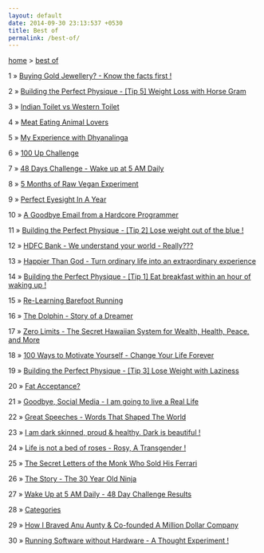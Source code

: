 ```yaml
---
layout: default
date: 2014-09-30 23:13:537 +0530
title: Best of
permalink: /best-of/
---
```

<span><a href="{{ site.url }}">home</a>&nbsp;&gt;&nbsp;<a href="{{ site.url }}/best-of">best of</a></span>

<p><span>1</span> &raquo; <a href="/search?q=cache:http://blog.smileprem.com/buying-gold-jewellery-know-the-facts-first/">Buying Gold Jewellery? - Know the facts first !</a><p>
<p><span>2</span> &raquo; <a href="/building-the-perfect-physique-tip-5-weight-loss-with-horse-gram/">Building the Perfect Physique - [Tip 5] Weight Loss with Horse Gram</a><p>
<p><span>3</span> &raquo; <a href="/indian-toilet-vs-western-toilet/">Indian Toilet vs Western Toilet</a><p>
<p><span>4</span> &raquo; <a href="/meat-eating-animal-lovers/">Meat Eating Animal Lovers</a><p>
<p><span>5</span> &raquo; <a href="/my-experience-with-dhyanalinga/">My Experience with Dhyanalinga</a><p>
<p><span>6</span> &raquo; <a href="/100-up-challenge/">100 Up Challenge</a><p>
<p><span>7</span> &raquo; <a href="/48-days-challenge-wake-up-at-5-am-daily/">48 Days Challenge - Wake up at 5 AM Daily</a><p>
<p><span>8</span> &raquo; <a href="/5-months-of-raw-vegan-experiment/">5 Months of Raw Vegan Experiment</a><p>
<p><span>9</span> &raquo; <a href="/perfect-eyesight-in-a-year-2014/">Perfect Eyesight In A Year</a><p>
<p><span>10</span> &raquo; <a href="/a-goodbye-email-from-a-hardcore-programmer/">A Goodbye Email from a Hardcore Programmer</a><p>
<p><span>11</span> &raquo; <a href="/building-the-perfect-physique-tip-2-lose-weight-out-of-the-blue/">Building the Perfect Physique - [Tip 2] Lose weight out of the blue !</a><p>
<p><span>12</span> &raquo; <a href="/hdfc-bank-we-understand-your-world-really/">HDFC Bank - We understand your world - Really???</a><p>
<p><span>13</span> &raquo; <a href="/happier-than-god-turn-ordinary-life-into-an-extraordinary-experience-neale-donald-walsch-book-review/">Happier Than God - Turn ordinary life into an extraordinary experience</a><p>
<p><span>14</span> &raquo; <a href="/building-the-perfect-physique-tip-1-eat-breakfast-within-an-hour-of-waking-up/">Building the Perfect Physique - [Tip 1] Eat breakfast within an hour of waking up !</a><p>
<p><span>15</span> &raquo; <a href="/re-learning-barefoot-running/">Re-Learning Barefoot Running</a><p>
<p><span>16</span> &raquo; <a href="/the-dolphin-story-of-a-dreamer-sergio-bambaren-michele-book-review/">The Dolphin - Story of a Dreamer</a><p>
<p><span>17</span> &raquo; <a href="/zero-limits-the-secret-hawaiian-system-for-wealth-health-peace-and-more-joe-vitale-book-review/">Zero Limits - The Secret Hawaiian System for Wealth, Health, Peace, and More</a><p>
<p><span>18</span> &raquo; <a href="/100-ways-to-motivate-yourself-change-your-life-forever-steve-chandler-audiobook-review/">100 Ways to Motivate Yourself - Change Your Life Forever</a><p>
<p><span>19</span> &raquo; <a href="/building-the-perfect-physique-tip-3-lose-weight-with-laziness/">Building the Perfect Physique - [Tip 3] Lose Weight with Laziness</a><p>
<p><span>20</span> &raquo; <a href="/fat-acceptance/">Fat Acceptance?</a><p>
<p><span>21</span> &raquo; <a href="/goodbye-social-media-living-real-life/">Goodbye, Social Media - I am going to live a Real Life</a><p>
<p><span>22</span> &raquo; <a href="/great-speeches-words-that-shaped-the-world-edward-humphrey-book-review/">Great Speeches - Words That Shaped The World</a><p>
<p><span>23</span> &raquo; <a href="/i-am-dark-skinned-proud-healthy-dark-is-beautiful/">I am dark skinned, proud & healthy. Dark is beautiful !</a><p>
<p><span>24</span> &raquo; <a href="/life-is-not-a-bed-of-roses-rosy-a-transgender/">Life is not a bed of roses - Rosy, A Transgender !</a><p>
<p><span>25</span> &raquo; <a href="/the-secret-letters-of-the-monk-who-sold-his-ferrari-robin-sharma-book-review/">The Secret Letters of the Monk Who Sold His Ferrari</a><p>
<p><span>26</span> &raquo; <a href="/the-story-the-30-year-old-ninja-izzy/">The Story - The 30 Year Old Ninja</a><p>
<p><span>27</span> &raquo; <a href="/wake-up-at-5-AM-daily-48-day-challenge-results/">Wake Up at 5 AM Daily - 48 Day Challenge Results</a><p>
<p><span>28</span> &raquo; <a href="/categories/">Categories</a><p>
<p><span>29</span> &raquo; <a href="/how-i-braved-anu-aunty-and-co-founded-a-million-dollar-company-varun-agarwal/">How I Braved Anu Aunty & Co-founded A Million Dollar Company</a><p>
<p><span>30</span> &raquo; <a href="/running-software-without-hardware-a-thought-experiment/">Running Software without Hardware - A Thought Experiment !</a><p>


